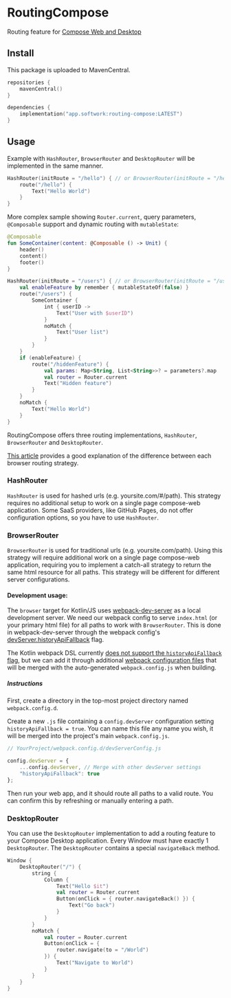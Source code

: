 # RoutingCompose

Routing feature for [Compose Web and Desktop](https://github.com/Jetbrains/compose-jb)

## Install

This package is uploaded to MavenCentral.

````kotlin
repositories {
    mavenCentral()
}

dependencies {
    implementation("app.softwork:routing-compose:LATEST")
}
````

## Usage

Example with `HashRouter`, `BrowserRouter` and `DesktopRouter` will be implemented in the same manner.

```kotlin
HashRouter(initRoute = "/hello") { // or BrowserRouter(initRoute = "/hello") {
    route("/hello") {
        Text("Hello World")
    }
}
```

More complex sample showing `Router.current`, query parameters, `@Composable` support and dynamic routing with `mutableState`:

```kt
@Composable
fun SomeContainer(content: @Composable () -> Unit) {
    header()
    content()
    footer()
}

HashRouter(initRoute = "/users") { // or BrowserRouter(initRoute = "/users") {
    val enableFeature by remember { mutableStateOf(false) }
    route("/users") {
        SomeContainer {
            int { userID ->
                Text("User with $userID")
            }
            noMatch {
                Text("User list")
            }
        }
    }
    if (enableFeature) {
        route("/hiddenFeature") {
            val params: Map<String, List<String>>? = parameters?.map
            val router = Router.current
            Text("Hidden feature")
        }
    }
    noMatch {
        Text("Hello World")
    }
}
```

RoutingCompose offers three routing implementations, `HashRouter`, `BrowserRouter` and `DesktopRouter`.

[This article](https://blog.bitsrc.io/using-hashed-vs-nonhashed-url-paths-in-single-page-apps-a66234cefc96) provides a good explanation of the difference between each browser routing strategy.

### HashRouter

`HashRouter` is used for hashed urls (e.g. yoursite.com/#/path).
This strategy requires no additional setup to work on a single page compose-web application.
Some SaaS providers, like GitHub Pages, do not offer configuration options, so you have to use `HashRouter`.

### BrowserRouter

`BrowserRouter` is used for traditional urls (e.g. yoursite.com/path).
Using this strategy will require additional work on a single page compose-web application, requiring you to implement a catch-all strategy to return the same html resource for all paths.
This strategy will be different for different server configurations.

#### Development usage:

The `browser` target for Kotlin/JS uses [webpack-dev-server](https://github.com/webpack/webpack-dev-server) as a local development server.
We need our webpack config to serve `index.html` (or your primary html file) for all paths to work with `BrowserRouter`.
This is done in webpack-dev-server through the webpack config's [devServer.historyApiFallback](https://webpack.js.org/configuration/dev-server/#devserverhistoryapifallback) flag.

The Kotlin webpack DSL currently [does not support the `historyApiFallback` flag](https://github.com/JetBrains/kotlin/blob/master/libraries/tools/kotlin-gradle-plugin/src/main/kotlin/org/jetbrains/kotlin/gradle/targets/js/webpack/KotlinWebpackConfig.kt#L165), but we can add it through additional [webpack configuration files](https://kotlinlang.org/docs/js-project-setup.html#webpack-configuration-file) that will be merged with the auto-generated `webpack.config.js` when building.

##### Instructions

First, create a directory in the top-most project directory named `webpack.config.d`.

Create a new `.js` file containing a `config.devServer` configuration setting `historyApiFallback = true`.
You can name this file any name you wish, it will be merged into the project's main `webpack.config.js`.

```javascript
// YourProject/webpack.config.d/devServerConfig.js

config.devServer = {
    ...config.devServer, // Merge with other devServer settings
    "historyApiFallback": true
};
```

Then run your web app, and it should route all paths to a valid route.
You can confirm this by refreshing or manually entering a path.

### DesktopRouter

You can use the `DesktopRouter` implementation to add a routing feature to your Compose Desktop application.
Every Window must have exactly 1 `DesktopRouter`.
The `DesktopRouter` contains a special `navigateBack` method.

```kotlin
Window {
    DesktopRouter("/") {
        string {
            Column {
                Text("Hello $it")
                val router = Router.current
                Button(onClick = { router.navigateBack() }) {
                    Text("Go back")
                }
            }
        }
        noMatch {
            val router = Router.current
            Button(onClick = {
                router.navigate(to = "/World")
            }) {
                Text("Navigate to World")
            }
        }
    }
}
```
